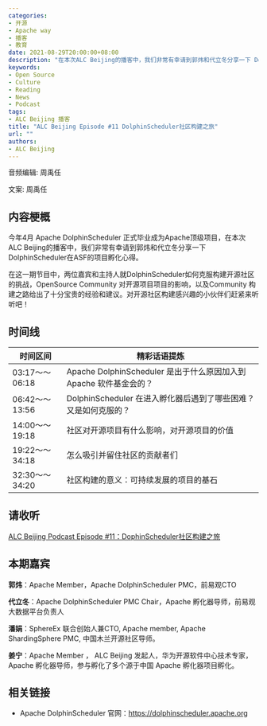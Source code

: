 ```yaml
---
categories:
- 开源
- Apache way
- 播客
- 教育
date: 2021-08-29T20:00:00+08:00
description: "在本次ALC Beijing的播客中，我们非常有幸请到郭炜和代立冬分享一下 DolphinScheduler在ASF的项目孵化心得。"
keywords:
- Open Source
- Culture
- Reading
- News
- Podcast
tags:
- ALC Beijing 播客
title: "ALC Beijing Episode #11 DolphinScheduler社区构建之旅"
url: ""
authors:
- ALC Beijing
---
```



 音频编辑: 周禹任

 文案:  周禹任

 ## 内容梗概

今年4月 Apache DolphinScheduler 正式毕业成为Apache顶级项目，在本次ALC Beijing的播客中，我们非常有幸请到郭炜和代立冬分享一下 DolphinScheduler在ASF的项目孵化心得。

在这一期节目中，两位嘉宾和主持人就DolphinScheduler如何克服构建开源社区的挑战，OpenSource Community 对开源项目项目的影响，以及Community 构建之路给出了十分宝贵的经验和建议。对开源社区构建感兴趣的小伙伴们赶紧来听听吧！


 ## 时间线

 | 时间区间         | 精彩话语提炼                                                 |
 | ---------------- | ------------------------------------------------------------ |
 | 03:17～～06:18     | Apache DolphinScheduler 是出于什么原因加入到Apache 软件基金会的？|
 | 06:42～～13:56     | DolphinScheduler 在进入孵化器后遇到了哪些困难？又是如何克服的？ |
 | 14:00～～19:18     | 社区对开源项目有什么影响，对开源项目的价值   |     
 | 19:22～～34:18     | 怎么吸引并留住社区的贡献者们           |
 | 32:30～～34:20     | 社区构建的意义：可持续发展的项目的基石     |



 ## 请收听

 [ALC Beijing Podcast Episode #11：DophinScheduler社区构建之旅](https://www.ximalaya.com/keji/37853515/449101273)


 ## 本期嘉宾
**郭炜**：Apache Member，Apache DolphinScheduler PMC，前易观CTO

**代立冬**：Apache DolphinScheduler PMC Chair，Apache 孵化器导师，前易观大数据平台负责人

**潘娟**：SphereEx 联合创始人兼CTO, Apache member, Apache ShardingSphere PMC, 中国木兰开源社区导师。

**姜宁**：Apache Member ， ALC Beijing 发起人，华为开源软件中心技术专家，Apache 孵化器导师，参与孵化了多个源于中国 Apache 孵化器项目孵化。



 ## 相关链接

* Apache DolphinScheduler 官网：https://dolphinscheduler.apache.org
